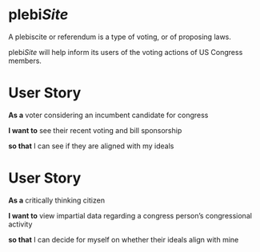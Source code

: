# plebi*Site*

A plebiscite or referendum is a type of voting, or of proposing laws. 

plebi*Site* will help inform its users of the voting actions of US Congress members.


# User Story
 __As a__ voter considering an incumbent candidate for congress

__I want to__ see their recent voting and bill sponsorship

__so that__ I can see if they are aligned with my ideals


# User Story
__As a__ critically thinking citizen 

__I want to__ view impartial data regarding a congress person’s congressional activity

__so that__ I can decide for myself on whether their ideals align with mine